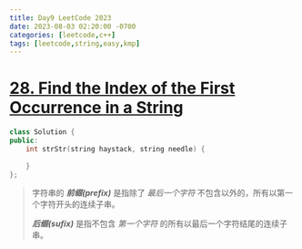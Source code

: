 ```yaml
---
title: Day9 LeetCode 2023
date: 2023-08-03 02:20:00 -0700
categories: [leetcode,c++]
tags: [leetcode,string,easy,kmp]
---
```


# [28. Find the Index of the First Occurrence in a String](https://leetcode.com/problems/find-the-index-of-the-first-occurrence-in-a-string/)

```c++
class Solution {
public:
    int strStr(string haystack, string needle) {
        
    }
};
```

> 字符串的 ***前缀(prefix)*** 是指除了 *最后一个字符* 不包含以外的，所有以第一个字符开头的连续子串。
>
> ***后缀(sufix)*** 是指不包含 *第一个字符* 的所有以最后一个字符结尾的连续子串。